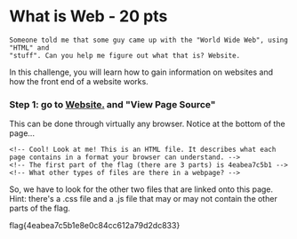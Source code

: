 # **What is Web - 20 pts**

```
Someone told me that some guy came up with the "World Wide Web", using "HTML" and
"stuff". Can you help me figure out what that is? Website.
```

In this challenge, you will learn how to gain information on websites and how
the front end of a website works.

### **Step 1: go to [Website.](http://shell2017.picoctf.com:58191/) and "View Page Source"**

This can be done through virtually any browser. Notice at the bottom of the page...

```
<!-- Cool! Look at me! This is an HTML file. It describes what each page contains in a format your browser can understand. -->
<!-- The first part of the flag (there are 3 parts) is 4eabea7c5b1 -->
<!-- What other types of files are there in a webpage? -->
```

So, we have to look for the other two files that are linked onto this page. Hint:
there's a .css file and a .js file that may or may not contain the other parts of
the flag.


flag{4eabea7c5b1e8e0c84cc612a79d2dc833}

